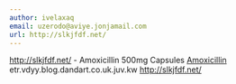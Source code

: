 ```yaml
---
author: ivelaxaq
email: uzerodo@aviye.jonjamail.com
url: http://slkjfdf.net/
---
```


http://slkjfdf.net/ - Amoxicillin 500mg Capsules <a href="http://slkjfdf.net/">Amoxicillin</a> etr.vdyy.blog.dandart.co.uk.juv.kw http://slkjfdf.net/